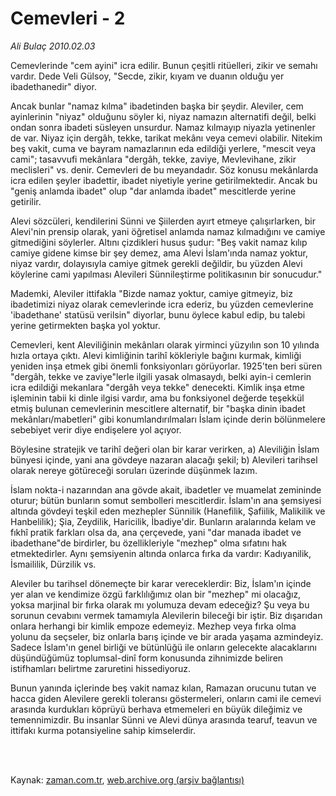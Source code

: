 # Cemevleri - 2

*Ali Bulaç 2010.02.03*

<td class="columnist-detail">
<p>Cemevlerinde "cem ayini" icra edilir. Bunun çeşitli ritüelleri, zikir ve semahı vardır. Dede Veli Gülsoy, "Secde, zikir, kıyam ve duanın olduğu yer ibadethanedir" diyor.</p>
<p>
<div id="haberMetinDiv">
<p>Ancak bunlar "namaz kılma" ibadetinden başka bir şeydir. Aleviler, cem ayinlerinin "niyaz" olduğunu söyler ki, niyaz namazın alternatifi değil, belki ondan sonra ibadeti süsleyen unsurdur. Namaz kılmayıp niyazla yetinenler de var. Niyaz için dergâh, tekke, tarikat mekânı veya cemevi olabilir. Nitekim beş vakit, cuma ve bayram namazlarının eda edildiği yerlere, "mescit veya cami"; tasavvufi mekânlara "dergâh, tekke, zaviye, Mevlevihane, zikir meclisleri" vs. denir. Cemevleri de bu meyandadır. Söz konusu mekânlarda icra edilen şeyler ibadettir, ibadet niyetiyle yerine getirilmektedir. Ancak bu "geniş anlamda ibadet" olup "dar anlamda ibadet" mescitlerde yerine getirilir.
<p>Alevi sözcüleri, kendilerini Sünni ve Şiilerden ayırt etmeye çalışırlarken, bir Alevi'nin prensip olarak, yani öğretisel anlamda namaz kılmadığını ve camiye gitmediğini söylerler. Altını çizdikleri husus şudur: "Beş vakit namaz kılıp camiye gidene kimse bir şey demez, ama Alevi İslam'ında namaz yoktur, niyaz vardır, dolayısıyla camiye gitmek gerekli değildir, bu yüzden Alevi köylerine cami yapılması Alevileri Sünnileştirme politikasının bir sonucudur."
<p>Mademki, Aleviler ittifakla "Bizde namaz yoktur, camiye gitmeyiz, biz ibadetimizi niyaz olarak cemevlerinde icra ederiz, bu yüzden cemevlerine 'ibadethane' statüsü verilsin" diyorlar, bunu öylece kabul edip, bu talebi yerine getirmekten başka yol yoktur.
<p>Cemevleri, kent Aleviliğinin mekânları olarak yirminci yüzyılın son 10 yılında hızla ortaya çıktı. Alevi kimliğinin tarihî kökleriyle bağını kurmak, kimliği yeniden inşa etmek gibi önemli fonksiyonları görüyorlar. 1925'ten beri süren "dergâh, tekke ve zaviye"lerle ilgili yasak olmasaydı, belki ayin-i cemlerin icra edildiği mekanlara "dergâh veya tekke" denecekti. Kimlik inşa etme işleminin tabii ki dinle ilgisi vardır, ama bu fonksiyonel değerde teşekkül etmiş bulunan cemevlerinin mescitlere alternatif, bir "başka dinin ibadet mekânları/mabetleri" gibi konumlandırılmaları İslam içinde derin bölünmelere sebebiyet verir diye endişelere yol açıyor.
<p>Böylesine stratejik ve tarihî değeri olan bir karar verirken, a) Aleviliğin İslam bünyesi içinde, yani ana gövdeye nazaran alacağı şekil; b) Alevileri tarihsel olarak nereye götüreceği soruları üzerinde düşünmek lazım.
<p>İslam nokta-i nazarından ana gövde akait, ibadetler ve muamelat zemininde oturur; bütün bunların somut sembolleri mescitlerdir. İslam'ın ana şemsiyesi altında gövdeyi teşkil eden mezhepler Sünnilik (Hanefilik, Şafiilik, Malikilik ve Hanbelilik); Şia, Zeydilik, Haricilik, İbadiye'dir. Bunların aralarında kelam ve fıkhî pratik farkları olsa da, ana çerçevede, yani "dar manada ibadet ve ibadethane"de birdirler, bu özellikleriyle "mezhep" olma sıfatını hak etmektedirler. Aynı şemsiyenin altında onlarca fırka da vardır: Kadıyanilik, İsmaililik, Dürzilik vs.
<p>Aleviler bu tarihsel dönemeçte bir karar vereceklerdir: Biz, İslam'ın içinde yer alan ve kendimize özgü farklılığımız olan bir "mezhep" mi olacağız, yoksa marjinal bir fırka olarak mı yolumuza devam edeceğiz? Şu veya bu sorunun cevabını vermek tamamıyla Alevilerin bileceği bir iştir. Biz dışarıdan onlara herhangi bir kimlik empoze edemeyiz. Mezhep veya fırka olma yolunu da seçseler, biz onlarla barış içinde ve bir arada yaşama azmindeyiz. Sadece İslam'ın genel birliği ve bütünlüğü ile onların gelecekte alacaklarını düşündüğümüz toplumsal-dinî form konusunda zihnimizde beliren istifhamları belirtme zaruretini hissediyoruz.
<p>Bunun yanında içlerinde beş vakit namaz kılan, Ramazan orucunu tutan ve hacca giden Alevilere gerekli toleransı göstermeleri, onların cami ile cemevi arasında kurdukları köprüyü berhava etmemeleri en büyük dileğimiz ve temennimizdir. Bu insanlar Sünni ve Alevi dünya arasında tearuf, teavun ve ittifakı kurma potansiyeline sahip kimselerdir. </p></p></p></p></p></p></p></p></div>
</p>


<p><br>
		 </br></p></td>

Kaynak: [zaman.com.tr](http://zaman.com.tr/yazar.do?yazino=947478), [web.archive.org (arşiv bağlantısı)](http://web.archive.org/web/20120315010909/http://www.zaman.com.tr/yazar.do?yazino=947478)
